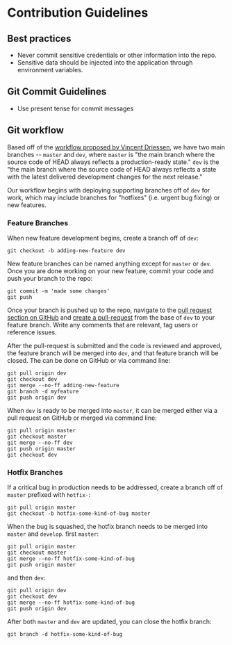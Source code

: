 # Contribution Guidelines

## Best practices
- Never commit sensitive credentials or other information into the repo.
- Sensitive data should be injected into the application through environment variables.

## Git Commit Guidelines
- Use present tense for commit messages

## Git workflow
Based off of the [workflow proposed by Vincent Driessen](http://nvie.com/posts/a-successful-git-branching-model/), we have two main branches -- `master` and `dev`, where `master` is "the main branch where the source code of HEAD always reflects a production-ready state." `dev` is the "the main branch where the source code of HEAD always reflects a state with the latest delivered development changes for the next release."

Our workflow begins with deploying supporting branches off of `dev` for work, which may include branches for "hotfixes" (i.e. urgent bug fixing) or new features. 

### Feature Branches
When new feature development begins, create a branch off of `dev`:

    git checkout -b adding-new-feature dev

New feature branches can be named anything except for `master` or `dev`. Once you are done working on your new feature, commit your code and push your branch to the repo:

    git commit -m 'made some changes'
    git push

Once your branch is pushed up to the repo, navigate to the [pull request section on GitHub](https://github.com/studenton/minor-project/compare?expand=1) and [create a pull-request](https://help.github.com/articles/creating-a-pull-request/) from the base of `dev` to your feature branch. Write any comments that are relevant, tag users or reference issues.  

After the pull-request is submitted and the code is reviewed and approved, the feature branch will be merged into `dev`, and that feature branch will be closed. The can be done on GitHub or via command line:

    git pull origin dev
    git checkout dev
    git merge --no-ff adding-new-feature
    git branch -d myfeature
    git push origin dev

When `dev` is ready to be merged into `master`, it can be merged either via a pull request on GitHub or merged via command line:

    git pull origin master
    git checkout master
    git merge --no-ff dev
    git push origin master
    git checkout dev

### Hotfix Branches
If a critical bug in production needs to be addressed, create a branch off of `master` prefixed with `hotfix-`:
  
    git pull origin master
    git checkout -b hotfix-some-kind-of-bug master

When the bug is squashed, the hotfix branch needs to be merged into `master` and `develop`. first `master`:

    git pull origin master
    git checkout master
    git merge --no-ff hotfix-some-kind-of-bug
    git push origin master

and then `dev`:
    
    git pull origin dev
    git checkout dev
    git merge --no-ff hotfix-some-kind-of-bug
    git push origin dev

After both `master` and `dev` are updated, you can close the hotfix branch:

    git branch -d hotfix-some-kind-of-bug

